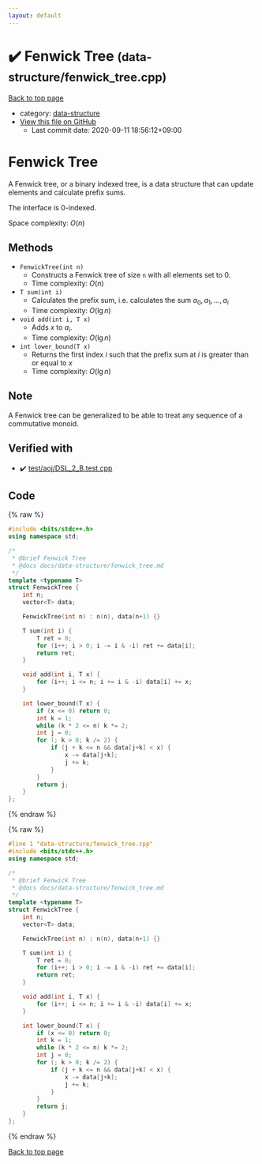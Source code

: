 ```yaml
---
layout: default
---
```


<!-- mathjax config similar to math.stackexchange -->
<script type="text/javascript" async
  src="https://cdnjs.cloudflare.com/ajax/libs/mathjax/2.7.5/MathJax.js?config=TeX-MML-AM_CHTML">
</script>
<script type="text/x-mathjax-config">
  MathJax.Hub.Config({
    TeX: { equationNumbers: { autoNumber: "AMS" }},
    tex2jax: {
      inlineMath: [ ['$','$'] ],
      processEscapes: true
    },
    "HTML-CSS": { matchFontHeight: false },
    displayAlign: "left",
    displayIndent: "2em"
  });
</script>

<script type="text/javascript" src="https://cdnjs.cloudflare.com/ajax/libs/jquery/3.4.1/jquery.min.js"></script>
<script src="https://cdn.jsdelivr.net/npm/jquery-balloon-js@1.1.2/jquery.balloon.min.js" integrity="sha256-ZEYs9VrgAeNuPvs15E39OsyOJaIkXEEt10fzxJ20+2I=" crossorigin="anonymous"></script>
<script type="text/javascript" src="../../assets/js/copy-button.js"></script>
<link rel="stylesheet" href="../../assets/css/copy-button.css" />


# :heavy_check_mark: Fenwick Tree <small>(data-structure/fenwick_tree.cpp)</small>

<a href="../../index.html">Back to top page</a>

* category: <a href="../../index.html#36397fe12f935090ad150c6ce0c258d4">data-structure</a>
* <a href="{{ site.github.repository_url }}/blob/master/data-structure/fenwick_tree.cpp">View this file on GitHub</a>
    - Last commit date: 2020-09-11 18:56:12+09:00




# Fenwick Tree

A Fenwick tree, or a binary indexed tree, is a data structure that can update elements and calculate prefix sums.

The interface is 0-indexed.

Space complexity: $O(n)$

## Methods

- `FenwickTree(int n)`
    - Constructs a Fenwick tree of size `n` with all elements set to $0$.
    - Time complexity: $O(n)$
- `T sum(int i)`
    - Calculates the prefix sum, i.e. calculates the sum $a_0, a_1, \dots, a_i$
    - Time complexity: $O(\lg n)$
- `void add(int i, T x)`
    - Adds $x$ to $a_i$.
    - Time complexity: $O(\lg n)$
- `int lower_bound(T x)`
    - Returns the first index $i$ such that the prefix sum at $i$ is greater than or equal to $x$
    - Time complexity: $O(\lg n)$

## Note

A Fenwick tree can be generalized to be able to treat any sequence of a commutative monoid.

## Verified with

* :heavy_check_mark: <a href="../../verify/test/aoj/DSL_2_B.test.cpp.html">test/aoj/DSL_2_B.test.cpp</a>


## Code

<a id="unbundled"></a>
{% raw %}
```cpp
#include <bits/stdc++.h>
using namespace std;

/*
 * @brief Fenwick Tree
 * @docs docs/data-structure/fenwick_tree.md
 */
template <typename T>
struct FenwickTree {
    int n;
    vector<T> data;

    FenwickTree(int n) : n(n), data(n+1) {}

    T sum(int i) {
        T ret = 0;
        for (i++; i > 0; i -= i & -i) ret += data[i];
        return ret;
    }

    void add(int i, T x) {
        for (i++; i <= n; i += i & -i) data[i] += x;
    }

    int lower_bound(T x) {
        if (x <= 0) return 0;
        int k = 1;
        while (k * 2 <= n) k *= 2;
        int j = 0;
        for (; k > 0; k /= 2) {
            if (j + k <= n && data[j+k] < x) {
                x -= data[j+k];
                j += k;
            }
        }
        return j;
    }
};
```
{% endraw %}

<a id="bundled"></a>
{% raw %}
```cpp
#line 1 "data-structure/fenwick_tree.cpp"
#include <bits/stdc++.h>
using namespace std;

/*
 * @brief Fenwick Tree
 * @docs docs/data-structure/fenwick_tree.md
 */
template <typename T>
struct FenwickTree {
    int n;
    vector<T> data;

    FenwickTree(int n) : n(n), data(n+1) {}

    T sum(int i) {
        T ret = 0;
        for (i++; i > 0; i -= i & -i) ret += data[i];
        return ret;
    }

    void add(int i, T x) {
        for (i++; i <= n; i += i & -i) data[i] += x;
    }

    int lower_bound(T x) {
        if (x <= 0) return 0;
        int k = 1;
        while (k * 2 <= n) k *= 2;
        int j = 0;
        for (; k > 0; k /= 2) {
            if (j + k <= n && data[j+k] < x) {
                x -= data[j+k];
                j += k;
            }
        }
        return j;
    }
};

```
{% endraw %}

<a href="../../index.html">Back to top page</a>


